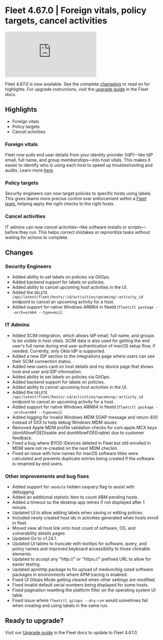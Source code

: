 # Fleet 4.67.0 | Foreign vitals, policy targets, cancel activities

<div purpose="embedded-content">
   <iframe src="https://www.youtube.com/embed/5L6Z7Vo2mBk?si=OfkVVcBdHfCeAk5y" frameborder="0" allowfullscreen></iframe>
</div>

Fleet 4.67.0 is now available. See the complete [changelog](https://github.com/fleetdm/fleet/releases/tag/fleet-v4.67.0) or read on for highlights. For upgrade instructions, visit the [upgrade guide](https://fleetdm.com/docs/deploying/upgrading-fleet) in the Fleet docs.

## Highlights

- Foreign vitals
- Policy targets
- Cancel activities

### Foreign vitals

Fleet now pulls end user details from your identity provider (IdP)—like IdP email, full name, and group memberships—into host vitals. This makes it easier to identify who is using each host to speed up troubleshooting and audits. Learn more [here](https://fleetdm.com/guides/foreign-vitals-map-idp-users-to-hosts).

### Policy targets

Security engineers can now target policies to specific hosts using labels. This gives teams more precise control over enforcement within a [Fleet team](https://fleetdm.com/guides/teams), helping apply the right checks to the right hosts.

### Cancel activities

IT admins can now cancel activities—like software installs or scripts—before they run. This helps correct mistakes or reprioritize tasks without waiting for actions to complete.

## Changes

### Security Engineers
- Added ability to set labels on policies via GitOps.
- Added backend support for labels on policies.
- Added ability to cancel upcoming host activities in the UI.
- Added the `DELETE /api/latest/fleet/hosts/:id/activities/upcoming/:activity_id` endpoint to cancel an upcoming activity for a host.
- Added support for native Windows ARM64 in fleetd (`fleetctl package --arch=arm64 --type=msi`).

### IT Admins
- Added SCIM integration, which allows IdP email, full name, and groups to be visible in host vitals. SCIM data is also used for getting the end user's full name during end user authentication of macOS setup flow, if needed. Currently, only Okta IdP is supported.
- Added a new IDP section to the integrations page where users can see their SCIM connection status.
- Added new users card on host details and my device page that shows host end user and IDP information.
- Added ability to set labels on policies via GitOps.
- Added backend support for labels on policies.
- Added ability to cancel upcoming host activities in the UI.
- Added the `DELETE /api/latest/fleet/hosts/:id/activities/upcoming/:activity_id` endpoint to cancel an upcoming activity for a host.
- Added support for native Windows ARM64 in fleetd (`fleetctl package --arch=arm64 --type=msi`).
- Added logging for invalid Windows MDM SOAP message and return 400 instead of 5XX to help debug Windows MDM issues.
- Removed Apple MDM profile validation checks for com.apple.MCX keys (dontAllowFDEDisable and dontAllowFDEEnable) due to customer feedback.
- Fixed a bug where BYOD iDevices deleted in Fleet but still enrolled in MDM were not re-created on the next MDM checkin.
- Fixed an issue with how names for macOS software titles were calculated and prevents duplicate entries being created if the software is renamed by end users.

### Other improvements and bug fixes
- Added support for `vmodule` hidden osquery flag to assist with debugging.
- Added an additional statistic item to count ABM pending hosts.
- Added a timeout so the desktop app retries if not displayed after 1 minute.
- Updated UI to allow adding labels when saving or editing polices.
- Included newly created host ids in activities generated when hosts enroll in fleet.
- Moved view all host link onto host count of software, OS, and vulnerability details pages
- Updated Go to v1.24.1.
- Updated UI tables to truncate with tooltips for software, query, and policy names and improved keyboard accessibility to those clickable elements.
- Updated to accept any "http://" or "https://" prefixed URL to allow for easier testing.
- Updated apmhttp package to fix upload of medium/big sized software packages in environments where APM tracing is enabled.
- Fixed UI Gitops Mode getting cleared when other settings are modified.
- Fixed invalid default serial numbers being displayed for some hosts.
- Fixed pagination resetting the platform filter on the operating system UI table.
- Fixed issue where `fleetctl gitops --dry-run` would sometimes fail when creating and using labels in the same run.

## Ready to upgrade?

Visit our [Upgrade guide](https://fleetdm.com/docs/deploying/upgrading-fleet) in the Fleet docs to update to Fleet 4.67.0.

<meta name="category" value="releases">
<meta name="authorFullName" value="Noah Talerman">
<meta name="authorGitHubUsername" value="noahtalerman">
<meta name="publishedOn" value="2025-04-21">
<meta name="articleTitle" value="Fleet 4.67.0 | Foreign vitals, policy targets, cancel activities">
<meta name="articleImageUrl" value="../website/assets/images/articles/fleet-4.67.0-1600x900@2x.png">